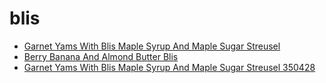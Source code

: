 # blis

 * [Garnet Yams With Blis Maple Syrup And Maple Sugar Streusel](../../index/g/garnet-yams-with-blis-maple-syrup-and-maple-sugar-streusel-350428.json)
 * [Berry Banana And Almond Butter Blis](../../index/b/berry-banana-and-almond-butter-blis.json)
 * [Garnet Yams With Blis Maple Syrup And Maple Sugar Streusel 350428](../../index/g/garnet-yams-with-blis-maple-syrup-and-maple-sugar-streusel-350428.json)
